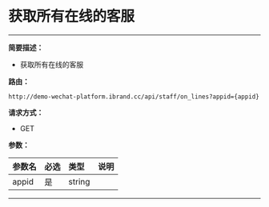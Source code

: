 
# 获取所有在线的客服
 ****

**简要描述：**


- 获取所有在线的客服


**路由：**

```
http://demo-wechat-platform.ibrand.cc/api/staff/on_lines?appid={appid}

```
**请求方式：**
- GET

**参数：**

|参数名|必选|类型|说明|
|:----    |:---|:----- |-----   |
|appid |是  |string |  |


 ****



